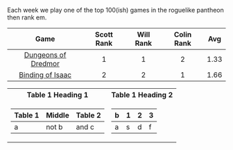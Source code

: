 Each week we play one of the top 100(ish) games in the roguelike pantheon then rank em.



| Game | Scott Rank | Will Rank | Colin Rank | Avg |
|  :----: |  :----: |  :----: |  :----: |  :----: |
| [Dungeons of Dredmor](https://scottburger.github.io/GROGtest2/2021-01-02-dredmor/) | 1 | 1 | 2 | 1.33
| [Binding of Isaac](https://scottburger.github.io/GROGtest2/2021-01-03-isaac/) | 2 | 2 | 1 | 1.66










<table>
<tr><th>Table 1 Heading 1 </th><th>Table 1 Heading 2</th></tr>
<tr><td>

|Table 1| Middle | Table 2|
|--|--|--|
|a| not b|and c |

</td><td>

|b|1|2|3| 
|--|--|--|--|
|a|s|d|f|

</td></tr> </table>
